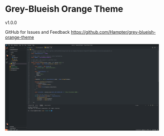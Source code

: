 # Grey-Blueish Orange Theme
v1.0.0

GitHub for Issues and Feedback
https://github.com/Hampter/grey-blueish-orange-theme

![example image](example.png "Example")